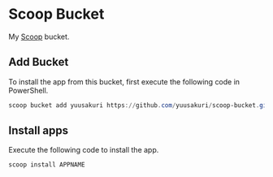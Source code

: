 # Scoop Bucket

My [Scoop](https://github.com/lukesampson/scoop) bucket.

## Add Bucket

To install the app from this bucket, first execute the following code in PowerShell.

```powershell
scoop bucket add yuusakuri https://github.com/yuusakuri/scoop-bucket.git
```

## Install apps

Execute the following code to install the app.

```powershell
scoop install APPNAME
```
